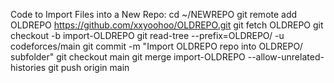 Code to Import Files into a New Repo:
cd ~/NEWREPO
git remote add OLDREPO https://github.com/xxyoohoo/OLDREPO.git
git fetch OLDREPO
git checkout -b import-OLDREPO
git read-tree --prefix=OLDREPO/ -u codeforces/main
git commit -m "Import OLDREPO repo into OLDREPO/ subfolder"
git checkout main
git merge import-OLDREPO --allow-unrelated-histories
git push origin main
